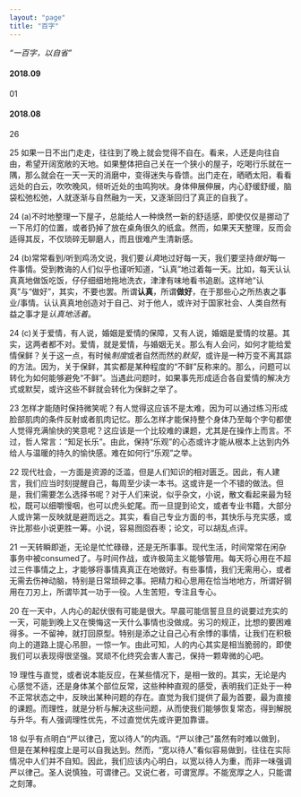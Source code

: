 ```yaml
---
layout: "page"
title: "百字"
---
```

*“一百字，以自省”*
#### 2018.09
01 

#### 2018.08
26

25 如果一日不出门走走，往往到了晚上就会觉得不自在。看来，人还是向往自由，希望开阔宽敞的天地。如果整体把自己关在一个狭小的屋子，吃喝行乐就在一隅，那么就会在一天一天的消磨中，变得迷失与昏馈。出门走在，晒晒太阳，看看远处的白云，吹吹晚风，倾听近处的虫鸣狗吠。身体伸展伸展，内心舒缓舒缓，脑袋松弛松弛，人就逐渐与自然融为一天，又逐渐回归了真正的自我了。

24 (a)不时地整理一下屋子，总能给人一种焕然一新的舒适感，即使仅仅是挪动了一下吊灯的位置，或者扔掉了放在桌角很久的纸盒。然而，如果天天整理，反而会适得其反，不仅琐碎无聊磨人，而且很难产生清新感。

24 (b)常常看到/听到鸡汤文说，我们要*认真*地过好每一天，我们要坚持*做好*每一件事情。受到教诲的人们似乎也谨听知道，“认真”地过着每一天。比如，每天认认真真地做饭吃饭，仔仔细细地拖地洗衣，津津有味地看书追剧。这样地“认真”与“做好”，其实，不要也罢。所谓**认真**，所谓**做好**，在于那些心之所热衷之事业/事情。认认真真地创造对于自己、对于他人，或许对于国家社会、人类自然有益之事才是*认真地活着*。

24 (c)关于爱情，有人说，婚姻是爱情的保障，又有人说，婚姻是爱情的坟墓。其实，这两者都不对。爱情，就是爱情，与婚姻无关。那么有人会问，如何才能给爱情保鲜？关于这一点，有时候*制度*或者自然而然的*默契*，或许是一种万变不离其踪的方法。因为，关于保鲜，其实都是某种程度的“不鲜”反称来的。那么，问题可以转化为如何能够避免“不鲜”。当遇此问题时，如果事先形成适合各自爱情的解决方式或默契，或许这些不鲜就会转化为保鲜之举了。

23 怎样才能随时保持微笑呢？有人觉得这应该不是太难，因为可以通过练习形成脸部肌肉的条件反射或者肌肉记忆。那么怎样才能保持整个身体乃至每个字句都使人觉得充满愉快的笑意呢？这应该是一个比较难的课题，尤其是在操作上而言。不过，哲人常言：“知足长乐”。由此，保持“乐观”的心态或许才能从根本上达到内外给人与温暖的持久的愉快感。难在如何行“乐观”之举。

22 现代社会，一方面是资源的泛滥，但是人们知识的相对匮乏。因此，有人建言，我们应当时刻提醒自己，每周至少读一本书。这或许是一个不错的做法。但是，我们需要怎么选择书呢？对于人们来说，似乎杂文，小说，散文看起来最为轻松，既可以细嚼慢咽，也可以虎头蛇尾。而一旦提到论文，或者专业书籍，大部分人或许第一反映就是避而远之。其实，看自己专业方面的书，其快乐与充实感，或许比那些小说更胜一筹。小说，容易囫囵吞枣；论文，可以胡乱点评。 

21 一天转瞬即逝，无论是忙忙碌碌，还是无所事事。现代生活，时间常常在闲杂事务中被consumed了。与时间作战，或许极简主义能够管用。每天将心用在不超过三件事情之上，才能够将事情真真正在地做好。有些事情，我们无需用心，或者无需去伤神动脑，特别是日常琐碎之事。把精力和心思用在恰当地地方，所谓好钢用在刀刃上，所谓毕其一功于一役。人生苦短，专注且专心。

20 在一天中，人内心的起伏很有可能是很大。早晨可能信誓旦旦的说要过充实的一天，可能到晚上又在懊悔这一天什么事情也没做成。劣习的规正，比想的要困难得多。一不留神，就打回原型。特别是添之让自己心有余悸的事情，让我们在积极向上的道路上提心吊胆，一惊一乍。由此可知，人的内心其实是相当脆弱的，即使我们可以表现得很坚强。冥顽不化终究会害人害己，保持一颗卑微的心吧。

19 理性与直觉，或者说本能反应，在某些情况下，是相一致的。其实，无论是内心感觉不适，还是身体某个部位反常，这些种种直观的感受，表明我们正处于一种不正常状态之中，反映出某种问题的存在。直觉为我们提供了最为首要，最为直接的课题。而理性，就是分析与解决这些问题，从而使我们能够恢复常态，得到解脱与升华。有人强调理性优先，不过直觉优先或许更加靠谱。

18 似乎有点明白“严以律己，宽以待人”的内涵。“严以律己”虽然有时难以做到，但是在某种程度上是可以自我达到。然而，“宽以待人”看似容易做到，往往在实际情况中人们并不自知。因此，我们应该内心明白，以宽以待人为重，而非一味强调严以律己。圣人说慎独，可谓律己。又说仁者，可谓宽厚。不能宽厚之人，只能谓之刻薄。
